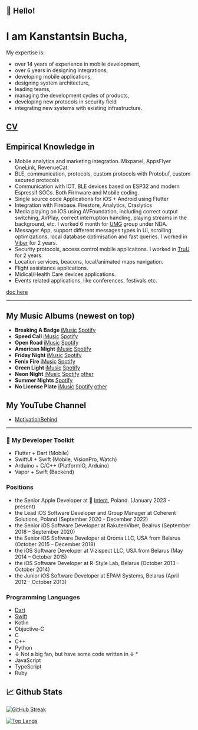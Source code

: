 ## 👋 Hello!
<!-- Add a quick bio about you, use emojis to emphatize concepts -->

# I am Kanstantsin Bucha, 

My expertise is:
- over 14 years of experience in mobile development,
- over 6 years in designing integrations,
- developing mobile applications,
- designing system architecture,
- leading teams,
- managing the development cycles of products,
- developing new protocols in security field
- integrating new systems with existing infrastructure.

## [CV](Kanstatsin%20Bucha%20-%20CV.pdf) 

## Empirical Knowledge in

* Mobile analytics and marketing integration. Mixpanel, AppsFlyer OneLink, RevenueCat.
* BLE, communication, protocols, custom protocols with Protobuf, custom secured protocols
* Communication with IOT, BLE devices based on ESP32 and modern Espressif SOCs. Both Firmware and Mobile coding.
* Single source code Applications for iOS + Android using Flutter
* Integration with Firebase. Firestore, Analytics, Craslytics
* Media playing on iOS using AVFoundation, including correct output switching, AirPlay, correct interruption handling, playing streams in the background, etc. I worked 6 month for [UMG](https://www.universalmusic.com/) group under NDA.
* Messager App, support different messages types in UI, scrolling optimizations, local database optimisation and fast queries. I worked in [Viber](https://www.viber.com/en/) for 2 years.
* Security protocols, access control mobile applicaitons. I worked in [TruU](https://truu.ai/) for 2 years.
* Location services, beacons, local/animated maps navigation.
* Flight assistance applications.
* Midical/Health Care devices applications.
* Events related applications, like conferences, festivals etc.
  
[doc here](Kanstantsin%20Bucha%20-%20Expertise.pdf)

----

## My Music Albums (newest on top)

* **Breaking A Badge** [iMusic](https://music.apple.com/pl/album/breaking-a-badge/1751567885) [Spotify](https://open.spotify.com/album/2LghS1Dysp97ANC3PXW3JT?si=QhjmTkiRQtWbAMDFZmIrFw)
* **Speed Call** [iMusic](https://music.apple.com/pl/album/speed-call-ep/1749582774) [Spotify](https://open.spotify.com/album/0rnGL36NdVbRIBwoNX0iVk?si=VL5ImK9wQ1uq7hpPDy_vFQ)
* **Open Road** [iMusic](https://music.apple.com/pl/album/open-road-single/1747509329) [Spotify](https://open.spotify.com/album/7JZG52kyTbZxvyGW13yms7?si=79icUbkDRtaJuBJp1FstLw)
* **American Might** [iMusic](https://music.apple.com/pl/album/american-might-single/1747298722) [Spotify](https://open.spotify.com/album/4H2idJmcGklyWqv28SOT0O?si=HlhNwEtrTpOtMWanItfk5A)
* **Friday Night** [iMusic](https://music.apple.com/pl/album/friday-night-ep/1747308497) [Spotify](https://open.spotify.com/album/2MX1hoHZzdP9o5czs4agDb?si=n21RZ67dRyCVZ1AeorKfRg)
* **Fenix Fire** [iMusic](https://music.apple.com/pl/album/fenix-fire-ep/1746078018) [Spotify](https://open.spotify.com/album/7gGZCkUvmgB50wHvzPFmE4?si=8-Jd6CxHRyWXwYROz6gF9Q)
* **Green Light** [iMusic](https://music.apple.com/pl/album/green-light-single/1745678837) [Spotify](https://open.spotify.com/album/5cxOgBoqLfVByNEyCcm0aR?si=mHBd5KeyTPCrk4iG_ByZSw)
* **Neon Night** [iMusic](https://music.apple.com/pl/album/neon-night-single/1744955200) [Spotify](https://open.spotify.com/album/7yqpG7sPLA2TaT4dNn2ALQ?si=DBruaMK0QiGjM3KQwa0YHQ) [other](https://social.tunecore.com/linkShare?linkid=8Lug-6SR5R3QeyUADrRZqw)
* **Summer Nights** [Spotify](https://open.spotify.com/album/2iI6Gqheexd0zvutFkaAQb?si=OH3DzUcxSzyZjCcFBN6e8w)
* **No License Plate** [iMusic](https://music.apple.com/pl/album/no-licence-plate-single/1730465431) [Spotify](https://open.spotify.com/album/0OR8LxpqCLYz6vORF6clTT?si=n0OJS-ncRKus4zeHpMqJaA) [other](https://social.tunecore.com/linkShare?linkid=Wxu7WeFdasLAv_rTOuyjBw)

## My YouTube Channel
* [MotivationBehind](http://https://www.youtube.com/@motivation-behind)

----

### 🔬 My Developer Toolkit 
* Flutter + Dart (Mobile)
* SwiftUI + Swift (Mobile, VisionPro, Watch)
* Arduino + C/C++ (PlatformIO, Arduino)
* Vapor + Swift (Backend)

### Positions
* the Senior Apple Developer at 🔴 [Intent](https://withintent.com), Poland. (January 2023 - present)
* the Lead iOS Software Developer and Group Manager at Coherent Solutions, Poland (September 2020 - December 2022)
* the Senior iOS Software Developer at RakutenViber, Bealrus (September 2018 – September 2020)
* the Senior iOS Software Developer at Qroma LLC, USA from Belarus (October 2015 – December 2018)
* the iOS Software Developer at Vizispect LLC, USA from Belarus (May 2014 – October 2015)
* the iOS Software Developer at R-Style Lab, Belarus (October 2013 - October 2014) 
* the Junior iOS Software Developer at EPAM Systems, Belarus (April 2012 - October 2013)


### Programming Languages
  * [Dart](https://dart.dev/)
  * [Swift](https://www.swift.org/)
  * Kotlin
  * Objective-C
  * C
  * C++
  * Python
  * ↓ Not a big fan, but have some code written in ↓ *
  * JavaScript
  * TypeScript
  * Ruby
 
## 📈 Github Stats

[![GitHub Streak](http://github-readme-streak-stats.herokuapp.com?user=kanstantsin-bucha&theme=dark&hide_border=true)](https://git.io/streak-stats)

[![Top Langs](https://github-readme-stats.vercel.app/api/top-langs/?username=kanstantsin-bucha&count_private=true&hide=c)](https://github.com/kanstantsin-bucha)
